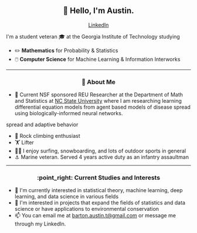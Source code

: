 <h2 align="center">👋 Hello, I'm Austin.</h2>
<p align="center">
  <a href="https://www.linkedin.com/in/austin-b-a525651a7">LinkedIn</a>
</p>

I'm a student veteran 🎓 at the Georgia Institute of Technology studying
- :pencil2: **Mathematics** for Probability & Statistics
- 🖱️ **Computer Science** for Machine Learning & Information Interworks

-------
<h3 align="center">🍎 About Me</h3>

- :microscope: Current NSF sponsored REU Researcher at the Department of Math and Statistics at [NC State University](https://drums.wordpress.ncsu.edu/parameter-estimation-and-analysis-for-agent-based-models-in-biology-kevin-flores/) where I am researching learning differential equation models
from agent based models of disease spread using biologically-informed neural networks.

spread and adaptive behavior
- :goat: Rock climbing enthusiast
- 🏋️ Lifter 
- 🏄‍♂️ I enjoy surfing, snowboarding, and lots of outdoor sports in general
- ⚓ Marine veteran. Served 4 years active duty as an infantry assaultman
-------
<h3 align="center">:point_right: Current Studies and Interests</h3>

- 🌱 I'm currently interested in statistical theory, machine learning, deep learning, and data science in various fields
- 🌳 I'm interested in projects that expand the fields of statistics and data science or have applications to environmental conservation
- 📫 You can email me at barton.austin.t@gmail.com or message me through my LinkedIn.

<!---
AustinTeddyCodes/AustinTeddyCodes is a ✨ special ✨ repository because its `README.md` (this file) appears on your GitHub profile.
You can click the Preview link to take a look at your changes.
--->
